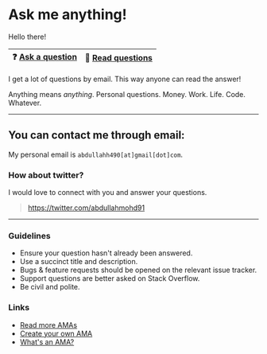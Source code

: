 # Ask me anything!

Hello there!

| :question: [Ask a question ](../../issues/new) 	| :open_book: [Read questions ](../../issues?utf8=%E2%9C%93&q=is%3Aissue%20is%3Aclosed%20sort%3Aupdated-desc%20-label%3Ahidden) 	|
|:----------------------------------------------:	|:-----------------------------------------------------------------------------------------------------------------------------:	|

I get a lot of questions by email. This way anyone can read the answer!

Anything means *anything*. Personal questions. Money. Work. Life. Code. Whatever.

---
## You can contact me through email:

My personal email is `abdullahh490[at]gmail[dot]com`. 

### How about twitter?
I would love to connect with you and answer your questions. 

> <https://twitter.com/abdullahmohd91>

---

### Guidelines

- Ensure your question hasn't already been answered.
- Use a succinct title and description.
- Bugs & feature requests should be opened on the relevant issue tracker.
- Support questions are better asked on Stack Overflow.
- Be civil and polite.

### Links

- [Read more AMAs](https://github.com/sindresorhus/amas)
- [Create your own AMA](https://github.com/sindresorhus/amas/blob/master/create-ama.md)
- [What's an AMA?](https://en.wikipedia.org/wiki//r/IAmA)

